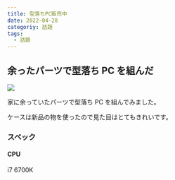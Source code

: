 ```yaml
---
title: 型落ちPC販売中
date: 2022-04-28
categoriy: 話題
tags:
  - 話題
---
```


## 余ったパーツで型落ち PC を組んだ

![](https://www.corsair.com/medias/sys_master/images/images/h4c/h6c/9584667295774/base-4000d-config/Gallery/4000D_WHITE_01/-base-4000d-config-Gallery-4000D-WHITE-01.png_1200Wx1200H)

家に余っていたパーツで型落ち PC を組んでみました。

ケースは新品の物を使ったので見た目はとてもきれいです。

### スペック

#### CPU

i7 6700K